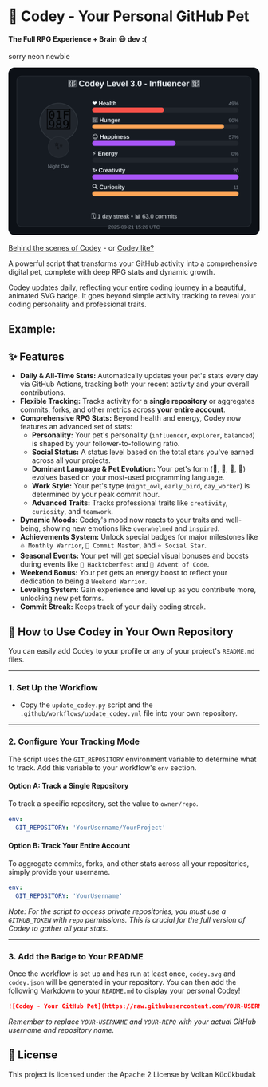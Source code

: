 # 🐾 Codey - Your Personal GitHub Pet

#### The Full RPG Experience + Brain 😃 dev :(
sorry neon newbie

![Codey - Your GitHub Pet](codey.svg)

[Behind the scenes of Codey](Behind-the-Scenes.md) - or [Codey lite?](https://github.com/VolkanSah/Codey)


A powerful script that transforms your GitHub activity into a comprehensive digital pet, complete with deep RPG stats and dynamic growth.

Codey updates daily, reflecting your entire coding journey in a beautiful, animated SVG badge. It goes beyond simple activity tracking to reveal your coding personality and professional traits.

## Example:

## ✨ Features

* **Daily & All-Time Stats:** Automatically updates your pet's stats every day via GitHub Actions, tracking both your recent activity and your overall contributions.
* **Flexible Tracking:** Tracks activity for a **single repository** or aggregates commits, forks, and other metrics across **your entire account**.
* **Comprehensive RPG Stats:** Beyond health and energy, Codey now features an advanced set of stats:
    * **Personality:** Your pet's personality (`influencer`, `explorer`, `balanced`) is shaped by your follower-to-following ratio.
    * **Social Status:** A status level based on the total stars you've earned across all your projects.
    * **Dominant Language & Pet Evolution:** Your pet's form (🐍, 🦊, 🦀, 🐹) evolves based on your most-used programming language.
    * **Work Style:** Your pet's type (`night_owl`, `early_bird`, `day_worker`) is determined by your peak commit hour.
    * **Advanced Traits:** Tracks professional traits like `creativity`, `curiosity`, and `teamwork`.
* **Dynamic Moods:** Codey's mood now reacts to your traits and well-being, showing new emotions like `overwhelmed` and `inspired`.
* **Achievements System:** Unlock special badges for major milestones like `🔥 Monthly Warrior`, `💯 Commit Master`, and `⭐ Social Star`.
* **Seasonal Events:** Your pet will get special visual bonuses and boosts during events like `🎃 Hacktoberfest` and `🎄 Advent of Code`.
* **Weekend Bonus:** Your pet gets an energy boost to reflect your dedication to being a `Weekend Warrior`.
* **Leveling System:** Gain experience and level up as you contribute more, unlocking new pet forms.
* **Commit Streak:** Keeps track of your daily coding streak.

## 🚀 How to Use Codey in Your Own Repository

You can easily add Codey to your profile or any of your project's `README.md` files.

---

### 1\. Set Up the Workflow

* Copy the `update_codey.py` script and the `.github/workflows/update_codey.yml` file into your own repository.

---

### 2\. Configure Your Tracking Mode

The script uses the `GIT_REPOSITORY` environment variable to determine what to track. Add this variable to your workflow's `env` section.

#### Option A: Track a Single Repository

To track a specific repository, set the value to `owner/repo`.

```yaml
env:
  GIT_REPOSITORY: 'YourUsername/YourProject'
````

#### Option B: Track Your Entire Account

To aggregate commits, forks, and other stats across all your repositories, simply provide your username.

```yaml
env:
  GIT_REPOSITORY: 'YourUsername'
```

*Note: For the script to access private repositories, you must use a `GITHUB_TOKEN` with `repo` permissions. This is crucial for the full version of Codey to gather all your stats.*

-----

### 3\. Add the Badge to Your README

Once the workflow is set up and has run at least once, `codey.svg` and `codey.json` will be generated in your repository. You can then add the following Markdown to your `README.md` to display your personal Codey\!

```markdown
![Codey - Your GitHub Pet](https://raw.githubusercontent.com/YOUR-USERNAME/YOUR-REPO/main/codey.svg)
```

*Remember to replace `YOUR-USERNAME` and `YOUR-REPO` with your actual GitHub username and repository name.*


## 📝 License

This project is licensed under the Apache 2 License by Volkan Kücükbudak





